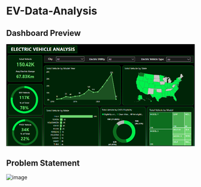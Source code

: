 # EV-Data-Analysis

## Dashboard Preview

![image](https://github.com/sandeeprawat20/EV-Data-Analysis/blob/main/Dashboard%20preview.png)

## Problem Statement
![image](https://github.com/sandeeprawat20/EV-Data-Analysis/assets/164837709/ca7b97e9-a655-491a-a332-6cd3ed8c3610)
